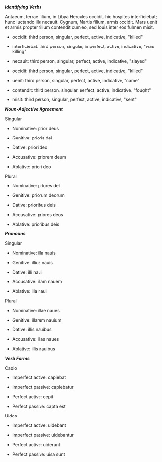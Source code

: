 ***Identifying Verbs***

Antaeum, terrae filium, in Libyā Hercules occidit. hic hospites interficiebat; hunc luctando ille necauit. Cygnum, Martis filium, armis occidit. 
Mars uenit et armis propter filium contendit cum eo, sed Iouis inter eos fulmen misit.

- occidit: third person, singular, perfect, active, indicative, "killed"

- interficiebat: third person, singular, imperfect, active, indicative, "was killing"

- necauit: third person, singular, perfect, active, indicative, "slayed"

- occidit: third person, singular, perfect, active, indicative, "killed"

- uenit: third person, singular, perfect, active, indicative, "came"

- contendit: third person, singular, perfect, active, indicative, "fought"

- misit: third person, singular, perfect, active, indicative, "sent"

***Noun-Adjective Agreement***

Singular

- Nominative: prior deus

- Genitive: prioris dei

- Dative: priori deo

- Accusative: priorem deum

- Ablative: priori deo

Plural

- Nominative: priores dei

- Genitive: priorum deorum

- Dative: prioribus deis

- Accusative: priores deos

- Ablative: prioribus deis

***Pronouns***

Singular

- Nominative: illa nauis

- Genitive: illius nauis

- Dative: illi naui

- Accusative: illam nauem

- Ablative: illa naui

Plural

- Nominative: illae naues

- Genitive: illarum nauium

- Dative: illis nauibus

- Accusative: illas naues

- Ablative: illis nauibus

***Verb Forms***

Capio

- Imperfect active: capiebat

- Imperfect passive: capiebatur

- Perfect active: cepit

- Perfect passive: capta est

Uideo

- Imperfect active: uidebant

- Imperfect passive: uidebantur

- Perfect active: uiderunt

- Perfect passive: uisa sunt
